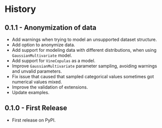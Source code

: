 History
=======

0.1.1 - Anonymization of data
-----------------------------

* Add warnings when trying to model an unsupported dataset structure.
* Add option to anonymize data.
* Add support for modeling data with different distributions, when using `GaussianMultivariate` model.
* Add support for `VineCopulas` as a model.
* Improve `GaussianMultivariate` parameter sampling, avoiding warnings and unvalid parameters.
* Fix issue that caused that sampled categorical values sometimes got numerical values mixed.
* Improve the validation of extensions.
* Update examples.

0.1.0 - First Release
---------------------

* First release on PyPI.
